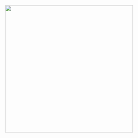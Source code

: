 <div id="header" align="center">
  <img src="https://media.giphy.com/media/Ky5aVxTXGxma32IAfN/giphy.gif" width="400"/>
</div>
